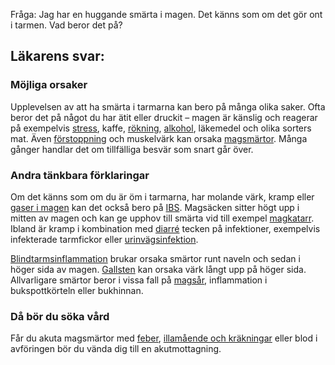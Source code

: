 Fråga: Jag har en huggande smärta i magen. Det känns som om det gör ont i tarmen. Vad beror det på?

Läkarens svar:
--------------

### Möjliga orsaker

Upplevelsen av att ha smärta i tarmarna kan bero på många olika saker. Ofta beror det på något du har ätit eller druckit – magen är känslig och reagerar på exempelvis [stress](https://www.kry.se/fakta/stress/ "stress"), kaffe, [rökning](https://www.kry.se/fakta/sluta-roka/ "rokning"), [alkohol](https://www.kry.se/fakta/sluta-dricka-alkohol/ "alkohol"), läkemedel och olika sorters mat. Även [förstoppning](https://www.kry.se/fakta/forstoppning/ "forstoppning") och muskelvärk kan orsaka [magsmärtor](https://www.kry.se/fakta/ont-i-magen/ "magsmartor"). Många gånger handlar det om tillfälliga besvär som snart går över.

### Andra tänkbara förklaringar

Om det känns som om du är öm i tarmarna, har molande värk, kramp eller [gaser i magen](https://www.kry.se/fakta/gaser-i-magen/ "gaser-i-magen") kan det också bero på [IBS](https://www.kry.se/fakta/ibs/ "ibs"). Magsäcken sitter högt upp i mitten av magen och kan ge upphov till smärta vid till exempel [magkatarr](https://www.kry.se/fakta/magkatarr/ "magkatarr"). Ibland är kramp i kombination med [diarré](https://www.kry.se/fakta/diarre/ "diarre") tecken på infektioner, exempelvis infekterade tarmfickor eller [urinvägsinfektion](https://www.kry.se/fakta/urinvagsinfektion/ "urinvagsinfektion").

[Blindtarmsinflammation](https://www.kry.se/fakta/blindtarmsinflammation/ "blindtarmsinflammation") brukar orsaka smärtor runt naveln och sedan i höger sida av magen. [Gallsten](https://www.kry.se/fakta/gallsten/ "gallsten") kan orsaka värk långt upp på höger sida. Allvarligare smärtor beror i vissa fall på [magsår](https://www.kry.se/fakta/magsar/ "magsar"), inflammation i bukspottkörteln eller bukhinnan.

### Då bör du söka vård

Får du akuta magsmärtor med [feber](https://www.kry.se/fakta/feber/ "feber"), [illamående och kräkningar](https://www.kry.se/fakta/illamaende/ "illamaende-och-krakningar") eller blod i avföringen bör du vända dig till en akutmottagning.